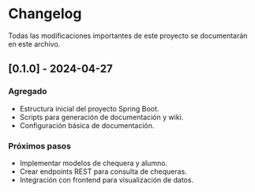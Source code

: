 # Changelog

Todas las modificaciones importantes de este proyecto se documentarán en este archivo.

## [0.1.0] - 2024-04-27
### Agregado
- Estructura inicial del proyecto Spring Boot.
- Scripts para generación de documentación y wiki.
- Configuración básica de documentación.

### Próximos pasos
- Implementar modelos de chequera y alumno.
- Crear endpoints REST para consulta de chequeras.
- Integración con frontend para visualización de datos. 